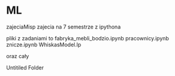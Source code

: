 # ML
zajeciaMisp
zajecia na 7 semestrze z ipythona

pliki z zadaniami to 
fabryka_mebli_bodzio.ipynb
pracownicy.ipynb
znicze.ipynb
WhiskasModel.lp

oraz cały

Untitiled Folder
